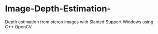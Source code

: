 # Image-Depth-Estimation-
Depth estimation from stereo images with Slanted Support Windows using C++ OpenCV.

